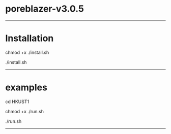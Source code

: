 # poreblazer-v3.0.5

-----
# Installation


chmod +x ./install.sh


./install.sh


-----
# examples


cd HKUST1


chmod +x ./run.sh


./run.sh


-----